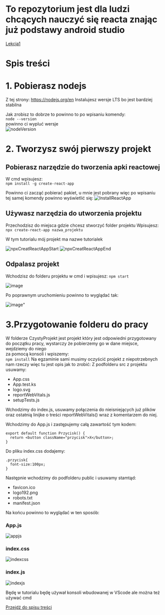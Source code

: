 

# To repozytorium jest dla ludzi chcących nauczyć się reacta znając już podstawy android studio

[Lekcja1](Lekcja1/Lekcja1.md)
# Spis treści



# 1. Pobierasz nodejs
Z tej strony: https://nodejs.org/en
Instalujesz wersje LTS bo jest bardziej stabilna

Jak zrobisz to dobrze to powinno to po wpisaniu komendy:  
`node --version`  
powinno ci wypluć wersje  
![nodeVersion](https://github.com/Gekimaru/reactTutorial/assets/85436765/80496753-8dc2-4069-9602-47ebbd3a2cbb)

# 2. Tworzysz swój pierwszy projekt
## Pobierasz narzędzie do tworzenia apki reactowej
W cmd wpisujesz:  
  `npm install -g create-react-app`    

Powinno ci zacząć pobierać pakiet, u mnie jest pobrany więc po wpisaniu tej samej komendy powinno wyświetlić się:
![InstallReactApp](https://github.com/Gekimaru/reactTutorial/assets/85436765/aa11a124-4312-4be0-a8f0-8cca8c3a1bbc)


## Używasz narzędzia do utworzenia projektu
Przechodzisz do miejsca gdzie chcesz stworzyć folder projektu
Wpisujesz:  
`npx create-react-app nazwa_projektu`   

W tym tutorialu mój projekt ma nazwe tutorialek  

![npxCreatReactAppStart](https://github.com/Gekimaru/reactTutorial/assets/85436765/3ae6272f-f6db-49a3-bb3b-e91ce7149be1)
![npxCreatReactAppEnd](https://github.com/Gekimaru/reactTutorial/assets/85436765/c09aa6e3-5644-4844-97ef-805664f872f8)


## Odpalasz projekt
Wchodzisz do folderu projektu w cmd i wpisujesz:
`npm start`  

![image](https://github.com/Gekimaru/reactTutorial/assets/85436765/256d8def-978c-476f-86df-3c067e52b951)

Po poprawnym uruchomieniu powinno to wyglądać tak:

![image](https://github.com/Gekimaru/reactTutorial/assets/85436765/c6f47187-0059-48d0-97dd-0cf1c9a35dea)"

# 3.Przygotowanie folderu do pracy  
W folderze CzystyProjekt jest projekt który jest odpowiedni przygotowany do początku pracy, wystarczy że pobierzemy go w dane miejsce, wejdziemy do niego  
za pomocą konsoli i wpiszemy:  
`
npm install
`
Na egzaminie sami musimy oczyścić projekt z niepotrzebnych nam rzeczy więc tu jest opis jak to zrobić:
Z podfolderu src z projektu usuwamy:  
- App.css
- App.test.ks
- logo.svg
- reportWebVitals.js
- setupTests.js  
  
Wchodzimy do index.js, usuwamy połączenia do nieisniejących już plików oraz ostatnią linijke o treści reportWebVitals() wraz z komentarzem do niej.  
  
  
Wchodzimy do App.js i zastępujemy całą zawartość tym kodem:    
```  
export default function Przycisk() {  
  return <button className="przycisk">X</button>;  
}  
```  
Do pliku index.css dodajemy:  
```  
.przycisk{    
  font-size:100px;    
}  
```  
  
Następnie wchodzimy do podfolderu public i usuwamy stamtąd:
- favicon.ico
- logo192.png
- robots.txt
- manifest.json  

  
Na końcu powinno to wyglądać w ten sposób:
### App.js  
![appjs](https://github.com/Gekimaru/reactTutorial/assets/85436765/07911284-d13f-4974-804e-c71be8ffdfd6)  
### index.css
![indexcss](https://github.com/Gekimaru/reactTutorial/assets/85436765/7aecd107-f3ee-4775-8637-27cb4da2be86)
### index.js
![indexjs](https://github.com/Gekimaru/reactTutorial/assets/85436765/c7663977-b829-4b14-bad9-cf9f9c797ff5)



Będę w tutorialu będę używał konsoli wbudowanej w VScode ale można też używać cmd 


[Przejdź do spisu treści](#spis-treści)  

